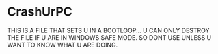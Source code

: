# CrashUrPC
THIS IS A FILE THAT SETS U IN A BOOTLOOP... U CAN ONLY DESTROY THE FILE IF U ARE IN WINDOWS SAFE MODE. SO DONT USE UNLESS U WANT TO KNOW WHAT U ARE DOING.
